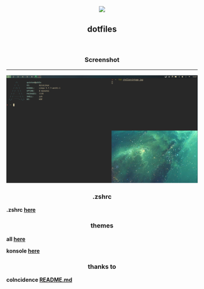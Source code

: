 <p align="center">
  <img width="25%" src="https://avatars1.githubusercontent.com/u/58103738?s=460&u=1db2e930ef3fc6c6d3e3fc6b55e44bef7323ed01&v=4"
</p>

<h2 align="center">
    <b>dotfiles</b> 
    </h2>
<br />

<h3 align="center">
    <b>Screenshot</b>
</h3>
<p align="center"></p>

***
![img](https://github.com/HexaOneOfficial/dotfiles/blob/main/screenshot/desktop.png)

<h3 align="center">
    <b>.zshrc</b>
</h3>
<p align="center"></p>

**.zshrc [here](https://arcolinux.com)**

<h3 align="center">
    <b>themes</b>
</h3>
<p align="center"></p>

**all [here](https://github.com/bennetthardwick/gruvbox-gtk)**

**konsole [here](https://www.pling.com/p/1327725/)**

<h3 align="center">
    <b>thanks to</b>
</h3>
<p align="center"></p>

**colncidence [README.md](https://github.com/co1ncidence)**

 



